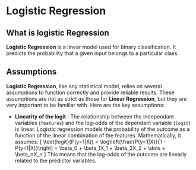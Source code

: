 # Logistic Regression

## What is logistic Regression

**Logistic Regression** is a linear model used for binary classification. It predicts the probability that a given input belongs to a particular class.

## Assumptions

**Logistic Regression**, like any statistical model, relies on several assumptions to function correctly and provide reliable results. These assumptions are not as strict as those for **Linear Regression**, but they are very important to be familiar with. Here are the key assumptions:
 - **Linearity of the logit** :
    The relationship between the independant variables (`features`) and the log-odds of the dependant variable (`logit`) is linear.
     Logistic regression models the probability of the outcome as a function of the linear combination of the features. Mathematically, it assumes:
    \[
    \text{logit}(P(y=1|X)) = \log\left(\frac{P(y=1|X)}{1 - P(y=1|X)}\right) = \beta_0 + \beta_1X_1 + \beta_2X_2 + \dots + \beta_nX_n
    \]
    This means that the log-odds of the outcome are linearly related to the predictor variables.

